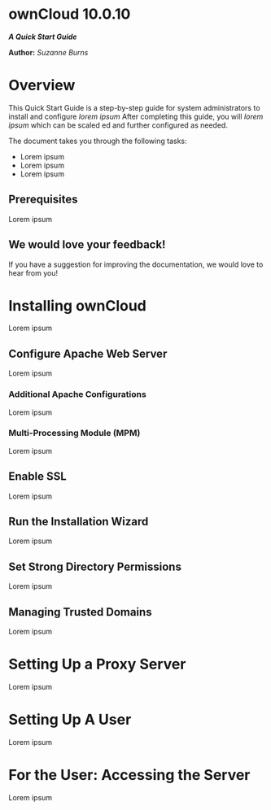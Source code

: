 ownCloud 10.0.10
==============

***A Quick Start Guide***

**Author:** *Suzanne Burns* 

# Overview 

This Quick Start Guide is a step-by-step guide for system administrators to install and configure *lorem ipsum* After completing this guide, you will *lorem ipsum* which can be scaled ed and further configured as needed.     

The document takes you through the following tasks:  

+ Lorem ipsum
+ Lorem ipsum
+ Lorem ipsum

## Prerequisites

Lorem ipsum

## We would love your feedback!

If you have a suggestion for improving the documentation, we would love to hear from you! 

# Installing ownCloud 

Lorem ipsum

## Configure Apache Web Server

Lorem ipsum

### Additional Apache Configurations

Lorem ipsum

### Multi-Processing Module (MPM)

Lorem ipsum

## Enable SSL

Lorem ipsum

## Run the Installation Wizard

Lorem ipsum

## Set Strong Directory Permissions

Lorem ipsum

## Managing Trusted Domains

Lorem ipsum

# Setting Up a Proxy Server 

Lorem ipsum 

# Setting Up A User

Lorem ipsum

# For the User: Accessing the Server

Lorem ipsum
